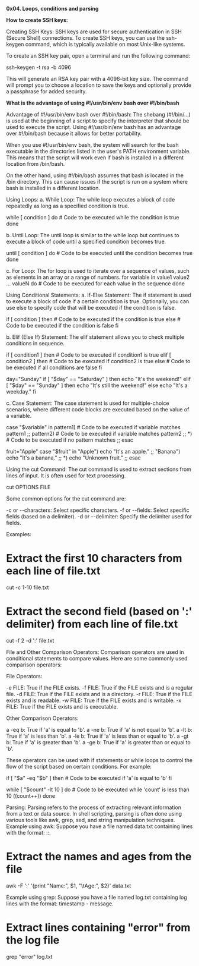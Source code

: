 **0x04. Loops, conditions and parsing**

**How to create SSH keys:**

Creating SSH Keys: SSH keys are used for secure authentication in SSH (Secure Shell) connections. To create SSH keys, you can use the ssh-keygen command, which is typically available on most Unix-like systems.

To create an SSH key pair, open a terminal and run the following command:


ssh-keygen -t rsa -b 4096


This will generate an RSA key pair with a 4096-bit key size. The command will prompt you to choose a location to save the keys and optionally provide a passphrase for added security.

**What is the advantage of using #!/usr/bin/env bash over #!/bin/bash**

Advantage of #!/usr/bin/env bash over #!/bin/bash: The shebang (#!/bin/...) is used at the beginning of a script to specify the interpreter that should be used to execute the script. Using #!/usr/bin/env bash has an advantage over #!/bin/bash because it allows for better portability.

When you use #!/usr/bin/env bash, the system will search for the bash executable in the directories listed in the user's PATH environment variable. This means that the script will work even if bash is installed in a different location from /bin/bash.

On the other hand, using #!/bin/bash assumes that bash is located in the /bin directory. This can cause issues if the script is run on a system where bash is installed in a different location.

Using Loops: a. While Loop: The while loop executes a block of code repeatedly as long as a specified condition is true.


while [ condition ]
do
    # Code to be executed while the condition is true
done


b. Until Loop:
The until loop is similar to the while loop but continues to execute a block of code until a specified condition becomes true.


until [ condition ]
do
    # Code to be executed until the condition becomes true
done


c. For Loop:
The for loop is used to iterate over a sequence of values, such as elements in an array or a range of numbers.
for variable in value1 value2 ... valueN
do
    # Code to be executed for each value in the sequence
done

Using Conditional Statements: a. If-Else Statement: The if statement is used to execute a block of code if a certain condition is true. Optionally, you can use else to specify code that will be executed if the condition is false.



if [ condition ]
then
    # Code to be executed if the condition is true
else
    # Code to be executed if the condition is false
fi


b. Elif (Else If) Statement:
The elif statement allows you to check multiple conditions in sequence.


if [ condition1 ]
then
    # Code to be executed if condition1 is true
elif [ condition2 ]
then
    # Code to be executed if condition2 is true
else
    # Code to be executed if all conditions are false
fi

day="Sunday"
if [ "$day" == "Saturday" ]
then
    echo "It's the weekend!"
elif [ "$day" == "Sunday" ]
then
    echo "It's still the weekend!"
else
    echo "It's a weekday."
fi


c. Case Statement:
The case statement is used for multiple-choice scenarios, where different code blocks are executed based on the value of a variable.


case "$variable" in
    pattern1)
        # Code to be executed if variable matches pattern1
        ;;
    pattern2)
        # Code to be executed if variable matches pattern2
        ;;
    *)
        # Code to be executed if no pattern matches
        ;;
esac



fruit="Apple"
case "$fruit" in
    "Apple")
        echo "It's an apple."
        ;;
    "Banana")
        echo "It's a banana."
        ;;
    *)
        echo "Unknown fruit."
        ;;
esac


Using the cut Command: The cut command is used to extract sections from lines of input. It is often used for text processing.

cut OPTIONS FILE


Some common options for the cut command are:

-c or --characters: Select specific characters.
-f or --fields: Select specific fields (based on a delimiter).
-d or --delimiter: Specify the delimiter used for fields.

Examples:


# Extract the first 10 characters from each line of file.txt
cut -c 1-10 file.txt

# Extract the second field (based on ':' delimiter) from each line of file.txt
cut -f 2 -d ':' file.txt

File and Other Comparison Operators: Comparison operators are used in conditional statements to compare values. Here are some commonly used comparison operators:

File Operators:

-e FILE: True if the FILE exists.
-f FILE: True if the FILE exists and is a regular file.
-d FILE: True if the FILE exists and is a directory.
-r FILE: True if the FILE exists and is readable.
-w FILE: True if the FILE exists and is writable.
-x FILE: True if the FILE exists and is executable.

Other Comparison Operators:

a -eq b: True if 'a' is equal to 'b'.
a -ne b: True if 'a' is not equal to 'b'.
a -lt b: True if 'a' is less than 'b'.
a -le b: True if 'a' is less than or equal to 'b'.
a -gt b: True if 'a' is greater than 'b'.
a -ge b: True if 'a' is greater than or equal to 'b'.

These operators can be used with if statements or while loops to control the flow of the script based on certain conditions. For example:


if [ "$a" -eq "$b" ]
then
    # Code to be executed if 'a' is equal to 'b'
fi

while [ "$count" -lt 10 ]
do
    # Code to be executed while 'count' is less than 10
    ((count++))
done


Parsing: Parsing refers to the process of extracting relevant information from a text or data source. In shell scripting, parsing is often done using various tools like awk, grep, sed, and string manipulation techniques.
Example using awk:
Suppose you have a file named data.txt containing lines with the format: <name>:<age>:<occupation>.

# Extract the names and ages from the file
awk -F ':' '{print "Name:", $1, "\tAge:", $2}' data.txt

Example using grep:
Suppose you have a file named log.txt containing log lines with the format: timestamp - message.

# Extract lines containing "error" from the log file
grep "error" log.txt

